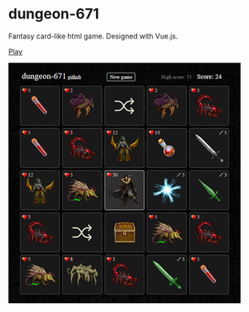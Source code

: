 # dungeon-671

Fantasy card-like html game. Designed with Vue.js.

[Play](https://nvtem.github.io/dungeon-671/)

![Screenshot](doc/img/screenshot.jpg)

